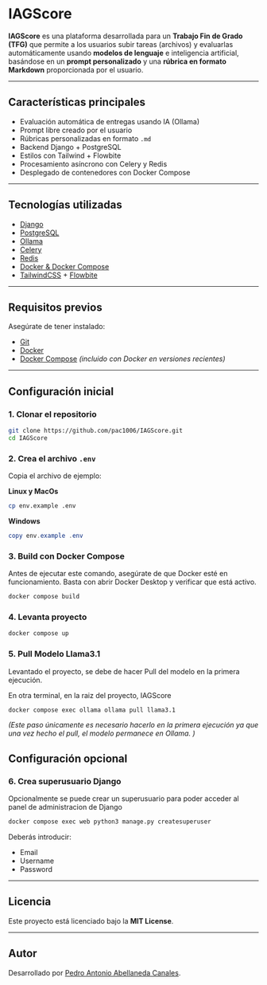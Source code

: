 # IAGScore

**IAGScore** es una plataforma desarrollada para un **Trabajo Fin de Grado (TFG)** que permite a los usuarios subir tareas (archivos) y evaluarlas automáticamente usando **modelos de lenguaje** e inteligencia artificial, basándose en un **prompt personalizado** y una **rúbrica en formato Markdown** proporcionada por el usuario.

---

## Características principales

- Evaluación automática de entregas usando IA (Ollama)
- Prompt libre creado por el usuario
- Rúbricas personalizadas en formato `.md`
- Backend Django + PostgreSQL
- Estilos con Tailwind + Flowbite
- Procesamiento asíncrono con Celery y Redis
- Desplegado de contenedores con Docker Compose

---

## Tecnologías utilizadas

- [Django](https://www.djangoproject.com/)
- [PostgreSQL](https://www.postgresql.org/)
- [Ollama](https://ollama.com/)
- [Celery](https://docs.celeryq.dev/)
- [Redis](https://redis.io/)
- [Docker & Docker Compose](https://docs.docker.com/)
- [TailwindCSS](https://tailwindcss.com/) + [Flowbite](https://flowbite.com/)

---

## Requisitos previos

Asegúrate de tener instalado:
- [Git](https://git-scm.com/)
- [Docker](https://www.docker.com/)
- [Docker Compose](https://docs.docker.com/compose/)
 *(incluido con Docker en versiones recientes)*

---

## Configuración inicial

### 1. Clonar el repositorio

```bash
git clone https://github.com/pac1006/IAGScore.git
cd IAGScore 
```

### 2. Crea el archivo `.env`

Copia el archivo de ejemplo:

**Linux y MacOs**
```bash
cp env.example .env
```
**Windows**
```powershell
copy env.example .env
```

### 3. Build con Docker Compose
Antes de ejecutar este comando, asegúrate de que Docker esté en funcionamiento.
Basta con abrir Docker Desktop y verificar que está activo.

```bash
docker compose build
```

### 4. Levanta proyecto 

```bash
docker compose up
```

### 5. Pull Modelo Llama3.1
Levantado el proyecto, se debe de hacer Pull del modelo en la primera ejecución.

En otra terminal, en la raiz del proyecto, IAGScore

```bash
docker compose exec ollama ollama pull llama3.1
```
*(Este paso únicamente es necesario hacerlo en la primera ejecución ya que
una vez hecho el pull, el modelo permanece en Ollama.
)*
## Configuración opcional

### 6. Crea superusuario Django
Opcionalmente se puede crear un superusuario para poder acceder al panel de administracion de Django

```bash
docker compose exec web python3 manage.py createsuperuser
```
Deberás introducir:
- Email
- Username
- Password

---

## Licencia

Este proyecto está licenciado bajo la **MIT License**.  

---
## Autor

Desarrollado por [Pedro Antonio Abellaneda Canales](https://github.com/pac1006).
